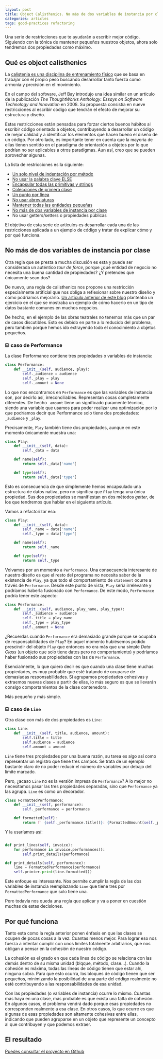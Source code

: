 ```yaml
---
layout: post
title: Object Calisthenics. No más de dos variables de instancia por clase
categories: articles
tags: good-practices refactoring
---
```


Una serie de restricciones que te ayudarán a escribir mejor código. Siguiendo con la tónica de mantener pequeños nuestros objetos, ahora solo tendremos dos propiedades como máximo.

## Qué es object calisthenics

La [calistenia es una disciplina de entrenamiento físico](https://www.calistenia.net/que-es/) que se basa en trabajar con el propio peso buscando desarrollar tanto fuerza como armonía y precisión en el movimiento.

En el campo del software, Jeff Bay introdujo una idea similar en un artículo de la publicación _The ThoughtWorks Anthology: Essays on Software Technology and Innovation_ en 2008. Su propuesta consistía en nueve restricciones al escribir código que tendrán el efecto de mejorar su estructura y diseño.

Estas restricciones están pensadas para forzar ciertos buenos hábitos al escribir código orientado a objetos, contribuyendo a desarrollar un código de mejor calidad y a identificar los elementos que hacen bueno el diseño de un código. Por otro lado, es importante tener en cuenta que la mayoría de ellas tienen sentido en el paradigma de orientación a objetos por lo que podrían no ser aplicables a otros paradigmas. Aun así, creo que se pueden aprovechar algunas.

La lista de restricciones es la siguiente:

* [Un solo nivel de indentación por método](/calisthenics-1)
* [No usar la palabra clave ELSE](/calisthenics-2)
* [Encapsular todas las primitivas y strings](/calisthenics-3)
* [Colecciones de primera clase](/calisthenics-4)
* [Un punto por línea](/calisthenics-5)
* [No usar abreviaturas](/calisthenics-6)
* [Mantener todas las entidades pequeñas](/calisthenics-7)
* [No más de dos variables de instancia por clase](/calisthenics-8)
* No usar getters/setters o propiedades públicas

El objetivo de esta serie de artículos es desarrollar cada una de las restricciones aplicada a un ejemplo de código y tratar de explicar cómo y por qué funciona.

## No más de dos variables de instancia por clase

Otra regla que se presta a mucha discusión es esta y puede ser considerada un auténtico _tour de force_, porque ¿qué entidad de negocio no necesita una buena cantidad de propiedades? ¿Y pretendes que únicamente sean dos?

De nuevo, una regla de calisthenics nos propone una restricción especialmente artificial que nos obliga a reflexionar sobre nuestro diseño y cómo podríamos mejorarlo. [Un artículo anterior de este blog](/calistenics-and-value-objects/) planteaba un ejercicio en el que se mostraba un ejemplo de cómo hacerlo en un tipo de datos bastante comunes en muchos negocios.

De hecho, en el ejemplo de las obras teatrales no tenemos más que un par de casos discutibles. Esto es debido en parte a lo reducido del problema, pero también porque hemos ido extrayendo todo el conocimiento a objetos pequeños.

### El caso de Performance

La clase Performance contiene tres propiedades o variables de instancia:

```python
class Performance:
    def __init__(self, audience, play):
        self._audience = audience
        self._play = play
        self._amount = None
```

Lo que nos encontramos en `Performance` es que las variables de instancia son, por decirlo así, irreconciliables. Representan cosas completamente diferentes. De hecho `_amount` tiene un significado puramente técnico, siendo una variable que usamos para poder realizar una optimización por lo que podríamos decir que Performance solo tiene dos propiedades: `_audience` y `_play`.

Precisamente, `Play` también tiene dos propiedades, aunque en este momento únicamente muestra una:

```python
class Play:
    def __init__(self, data):
        self._data = data

    def name(self):
        return self._data['name']

    def type(self):
        return self._data['type']
```

Esto es consecuencia de que simplemente hemos encapsulado una estructura de datos nativa, pero no significa que `Play` tenga una única propiedad. Sus dos propiedades se manifiestan en dos métodos _getter_, de los que tendremos que hablar en el siguiente artículo.

Vamos a refactorizar eso:

```python
class Play:
    def __init__(self, data):
        self._name = data['name']
        self._type = data['type']

    def name(self):
        return self._name

    def type(self):
        return self._type
```

Volvamos por un momento a `Performance`. Una consecuencia interesante de nuestro diseño es que el resto del programa no necesita saber de la existencia de `Play`, ya que todo el comportamiento de `statement` ocurre a través de `Performance`. Desde este punto de vista, `Play` sería irrelevante y podríamos haberla fusionado con `Performance`. De este modo, `Performance` podría tener este aspecto:

```python
class Performance:
    def __init__(self, audience, play_name, play_type):
        self._audience = audience
        self._title = play_name
        self._type = play_type
        self._amount = None
```

¿Recuerdas cuando `Performance` era demasiado grande porque se ocupaba de responsabilidades de `Play`? En aquel momento hubiésemos podido prescindir del objeto `Play` que entonces no era más que una simple _Data Class_  (un objeto que solo tiene datos pero no comportamiento) y podríamos haber fusionado sus propiedades con las de `Performance`.

Esencialmente, lo que quiero decir es que cuando una clase tiene muchas propiedades, es muy probable que esté tratando de ocuparse de demasiadas responsabilidades. Si agrupamos propiedades cohesivas y extraemos nuevas clases a partir de ellas, lo más seguro es que se llevarán consigo comportamientos de la clase contenedora.

Más pequeño y más simple.

### El caso de `Line`

Otra clase con más de dos propiedades es `Line`:

```python
class Line:
    def __init__(self, title, audience, amount):
        self.title = title
        self.audience = audience
        self.amount = amount
```

`Line` tiene tres propiedades por una buena razón, su tarea es algo así como representar un registro que tiene tres campos. Se trata de un ejemplo bastante claro de no poder reducir el número de variables por debajo del límite marcado.

Pero, ¿acaso `Line` no es la versión impresa de `Performance`? A lo mejor no necesitamos pasar las tres propiedades separadas, sino que `Performance` ya las agrupa. `Line` es como un decorador.

```python
class FormattedPerformance:
    def __init__(self, performance):
        self._performance = performance

    def formatted(self):
        return f' {self._performance.title()}: {FormattedAmount(self._performance.amount()).dollars()} ({self._performance.audience()} seats)\n'
```

Y la usaríamos así:

```python

def print_lines(self, invoice):
    for performance in invoice.performances():
        self.print_details(performance)

def print_details(self, performance):
    line = FormattedPerformance(performance)
    self.printer.print(line.formatted())

```

Este enfoque es interesante. Nos permite cumplir la regla de las dos variables de instancia reemplazando `Line` que tiene tres por `FormattedPerformance` que solo tiene una.

Pero todavía nos queda una regla que aplicar y va a poner en cuestión muchas de estas decisiones.

## Por qué funciona

Tanto esta como la regla anterior ponen énfasis en que las clases se ocupen de pocas cosas a la vez. Cuantas menos mejor. Para lograr eso nos fuerza a intentar cumplir con unos límites totalmente arbitrarios, que nos obligan a pensar en la cohesión de nuestro código.

La cohesión es el grado en que cada línea de código se relaciona con las demás dentro de su misma unidad (blqque, método, clase...). Cuando la cohesión es máxima, todas las líneas de código tienen que estar ahí, ninguna sobra. Para que esto ocurra, los bloques de código tienen que ser pequeños, minimizando la posibilidad de una parte del código realmente no esté contribuyendo a las responsabilidades de esa unidad.

Con las propiedades (o variables de instancia) ocurre lo mismo. Cuantas más haya en una clase, más probable es que exista una falta de cohesión. En algunos casos, el problema vendrá dado porque esas propiedades no corresponden realmente a esa clase. En otros casos, lo que ocurre es que algunas de esas propiedades son altamente cohesivas entre ellas, indicando que pueden agruparse en un objeto que represente un concepto al que contribuyen y que podemos extraer.

## El resultado

[Puedes consultar el proyecto en Github](https://github.com/franiglesias/theatrical-plays-kata) 
